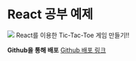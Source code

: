 # React 공부 예제


<img src="https://img.shields.io/badge/React-61DAFB?style=flat&logo=React&logoColor=white"/>
 React를 이용한 Tic-Tac-Toe 게임 만들기!!
 
**Github을 통해 배포**
<a href="https:///kimdongju666.github.io/react-tictactoe/">Github 배포 링크</a>
 
